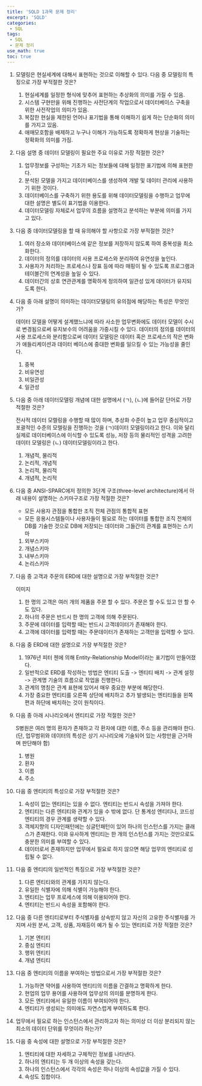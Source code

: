 ```yaml
---
title: 'SQLD 1과목 문제 정리'
excerpt: 'SQLD'
categories:
 - SQL
tags:
 - SQL
 - 문제 정리
use_math: true
toc: true
---
```


1. 모델링은 현실세계에 대해서 표현하는 것으로 이해할 수 있다. 다음 중 모델링의 특징으로 가장 부적절한 것은?
   
    1. 현실세계를 일정한 형식에 맞추어 표현하는 추상화의 의미를 가질 수 있음. 
    2. 시스템 구현만을 위해 진행하는 사전단계의 작업으로서 데이터베이스 구축을 위한 사전작업의 의미가 있음.
    3. 복잡한 현실을 제한된 언어나 표기법을 통해 이해하기 쉽게 하는 단순화의 의미를 가지고 있음.
    4. 애매모호함을 배제하고 누구나 이해가 가능하도록 정확하게 현상을 기술하는 정확화의 의미를 가짐.
 
 2. 다음 설명 중 데이터 모델링이 필요한 주요 이유로 가장 적절한 것은?
    1. 업무정보를 구성하는 기초가 되는 정보들에 대해 일정한 표기법에 의해 표현한다. 
    2. 분석된 모델을 가지고 데이터베이스를 생성하여 개발 및 데이터 관리에 사용하기 위한 것이다.
    3. 데이터베이스를 구축하기 위한 용도를 위해 데이터모델링을 수행하고 업무에 대한 설명은 별도이 표기법을 이용한다.
    4. 데이터모델링 자체로서 업무의 흐름을 설명하고 분석하는 부분에 의미를 가지고 있다.
 3. 다음 중 데이터모델링을 할 때 유의해야 할 사항으로 가장 부적절한 것은?
    1. 여러 장소와 데이터베이스에 같은 정보를 저장하지 않도록 하여 중복성을 최소화한다.
    2. 데이터의 정의를 데이터의 사용 프로세스와 분리하여 유연성을 높인다.
    3. 사용자가 처리하는 프로세스나 장표 등에 따라 매핑이 될 수 있도록 프로그램과 테이블간의 연계성을 높일 수 있다.
    4. 데이터간의 상호 연관관계를 명확하게 정의하여 일관성 있게 데이터가 유지되도록 한다.
 4. 다음 중 아래 설명이 의미하는 데이터모델링의 유의점에 해당하는 특성은 무엇인가?

    데이터 모델을 어떻게 설계했느냐에 따라 사소한 업무변화에도 데이터 모델이 수시로 변경됨으로써 유지보수의 어려움을 가중시킬 수 있다. 데이터의 정의를 데이터의 사용 프로세스와 분리함으로써 데이터 모델링은 데이터 혹은 프로세스의 작은 변화가 애들리케이션과 데이터 베이스에 중대한 변화를 일으킬 수 있는 가능성을 줄인다.
    1. 중복
    2. 비유연성
    3. 비일관성
    4. 일관성
   
    
 5. 다음 중 아래 데이터모델링 개념에 대한 설명에서 (ㄱ), (ㄴ)에 들어갈 단어로 가장 적절한 것은?

    전사적 데이터 모렐링을 수행할 때 많이 하며, 추상화 수준이 높고 업무 중심적이고 포괄적인 수준의 모렐링을 진행하는 것을 (ㄱ)데이터 모델링이라고 한다. 이와 달리 실제로 데이터베이스에 이식할 수 있도록 성능, 저장 등의 물리적인 성격을 고려한 데이터 모델링은 (ㄴ) 데이터모델링이라고 한다.
    1. 개념적, 물리적
    2. 논리적, 개념적
    3. 논리적, 물리적
    4. 개념적, 논리적

 6. 다음 중 ANSI-SPARC에저 정의한 3단계 구조(three-level architecture)에서 아래 내용이 설명하는 스키마구조로 가장 적절한 것은?
    
    - 모든 사용자 관점을 통합한 조직 전체 관점의 통합적 표현
    - 모든 응용시스템들이나 사용자들이 필요로 하는 데이터를 통합한 조직 전체의 DB를 기술한 것으로 DB에 저장되는 데이터와 그들간의 관계를 표현하는 스키마

    1. 외부스키마
    2. 개념스키마
    3. 내부스키마
    4. 논리스키마
 7. 다음 중 고객과 주문의 ERD에 대한 설명으로 가장 부적절한 것은?
    
    이미지
    1. 한 명의 고객은 여러 개의 제품을 주문 할 수 있다. 주문은 할 수도 있고 안 할 수도 있다.
    2. 하나의 주문은 반드시 한 명의 고객에 의해 주문된다.
    3. 주문에 데이터를 입력할 때는 반드시 고객데이터가 존재해야 한다.
    4. 고객에 데이터를 입력할 때는 주문데이터가 존재하는 고객만을 입력할 수 있다.
 8. 다음 중 ERD에 대한 설명으로 가장 부적절한 것은? 
    1. 1976년 피터 첸에 의해 Entity-Relationship Model이라는 표기법이 만들어졌다.
    2. 일반적으로 ERD를 작성하는 방법은 엔티티 도출 -> 엔티티 배치 -> 관계 설정 -> 관계명 기술의 흐름으로 작업을 진행한다.
    3. 관계의 명칭은 관계 표현에 있어서 매우 중요한 부분에 해당한다.
    4. 가장 중요한 엔티티를 오른쪽 상단에 배치하고 추가 발생되는 엔티티들을 왼쪽 편과 하단에 배치하는 것이 원칙이다.
 9. 다음 중 아래 시나리오에서 엔티티로 가장 적절한 것은?

    S병원은 여러 명의 환자가 존재하고 각 환자에 대한 이름, 주소 등을 관리해야 한다.
    (단, 업무범위와 데이터의 특성은 상기 시나리오에 기술되어 있는 사항만을 근거하며 판단해야 함)
    1. 병원
    2. 환자
    3. 이름
    4. 주소 
 10. 다음 중 엔티티의 특성으로 가장 부적절한 것은?
     1.  속성이 없는 엔티티는 있을 수 없다. 엔티티는 반드시 속성을 가져야 한다.
     2.  엔티티는 다른 엔티티와 관계가 있을 수 밖에 없다. 단 통계성 엔티티나, 코드성 엔티티의 경우 관계를 생략할 수 있다.
     3.  객체지향의 디자인패턴에는 싱글턴패턴이 있어 하나의 인스턴스를 가지는 클래스가 존재한다. 이와 유사하게 엔티티는 한 개의 인스턴스를 가지는 것만으로도 충분한 의미를 부여할 수 있다.
     4.  데이터로서 존재하지만 업무에서 필요로 하지 않으면 해당 업무의 엔티티로 성립될 수 없다.
 11. 다음 중 엔티티의 일반적인 특징으로 가장 부적절한 것은?
     1.  다른 엔티티와의 관계를 가지지 않는다.
     2.  유일한 식별자에 의해 식별이 가능해야 한다.
     3.  엔티티는 업무 프로세스에 의해 이용되어야 한다.
     4.  엔티티는 반드시 속성을 포함해야 한다.
 12. 다음 중 다른 엔티티로부터 주식별자를 상속받지 않고 자신의 고유한 주식별자를 가지며 사원 분서, 고객, 상품, 자재등이 예가 될 수 있는 엔티티로 가장 적절한 것은?
     1.  기본 엔티티
     2.  중심 엔티티
     3.  행위 엔티티
     4.  개념 엔티티
 13. 다음 중 엔티티의 이름을 부여하는 방법으로서 가장 부적절한 것은?
     1.  가능하면 약어를 사용하여 엔티티의 이름을 간결하고 명확하게 한다.
     2.  현업의 업무 용어를 사용하여 업무상의 의미를 분명하게 한다.
     3.  모든 엔티티에서 유일한 이름이 부여되어야 한다.
     4.  엔티티가 생성되는 의미애도 자연스럽게 부여하도록 한다.
 14. 업무에서 필요로 하는 인스턴스에서 관리하고자 하는 의미상 더 이상 분리되지 않는 최소의 데이터 단위를 무엇이라 하는가?
 15. 다음 중 속성에 대한 설명으로 가장 부적절한 것은?
     1.  엔티티에 대한 자세하고 구체적인 정보를 나타낸다.
     2.  하나의 엔티티는 두 개 이상의 속성을 갖는다.
     3.  하나의 인스턴스에서 각각의 속성은 하나 이상의 속성값을 가질 수 있다.
     4.  속성도 집합이다.

    
    